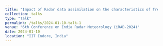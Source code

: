 ```yaml
---
title: "Impact of Radar data assimilation on the characteristics of Tropical cyclone Vardah (2016)"
collection: talks
type: "Talk"
permalink: /talks/2024-01-10-talk-1
venue: "6th Conference on India Radar Meteorology (iRAD-2024)"
date: 2024-01-10
location: "IIT Indore, India"
---
```


